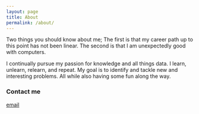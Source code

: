 ```yaml
---
layout: page
title: About
permalink: /about/
---
```


Two things you should know about me; The first is that my career path up to this point has not been linear. The second is that I am unexpectedly good with computers.

I continually pursue my passion for knowledge and all things data. I learn, unlearn, relearn, and repeat. My goal is to identify and tackle new and interesting problems. All while also having some fun along the way.

### Contact me

[email](mailto:bobbybroz@gmail.com)

